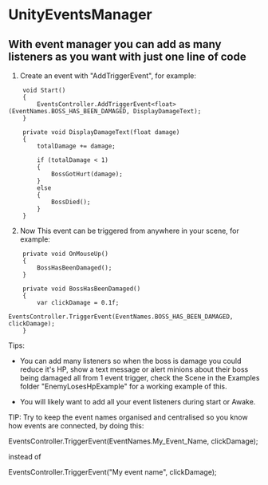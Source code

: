 # UnityEventsManager

## With event manager you can add as many listeners as you want with just one line of code

1. Create an event with "AddTriggerEvent", for example:
```
    void Start()
    {
        EventsController.AddTriggerEvent<float>(EventNames.BOSS_HAS_BEEN_DAMAGED, DisplayDamageText);
    }

    private void DisplayDamageText(float damage)
    {
        totalDamage += damage;

        if (totalDamage < 1)
        {
            BossGotHurt(damage);
        }
        else
        {
            BossDied();
        }
    }
```

2. Now This event can be triggered from anywhere in your scene, for example:
```
    private void OnMouseUp()
    {
        BossHasBeenDamaged();
    }

    private void BossHasBeenDamaged()
    {
        var clickDamage = 0.1f;
        EventsController.TriggerEvent(EventNames.BOSS_HAS_BEEN_DAMAGED, clickDamage);
    }
```

Tips:

- You can add many listeners so when the boss is damage you could reduce it's HP, show a text message or alert minions about their boss being damaged
  all from 1 event trigger, check the Scene in the Examples folder "EnemyLosesHpExample" for a working example of this.

- You will likely want to add all your event listeners during start or Awake.

TIP: Try to keep the event names organised and centralised so you know how events are connected, by doing this:

EventsController.TriggerEvent(EventNames.My_Event_Name, clickDamage);

instead of

EventsController.TriggerEvent("My event name", clickDamage);
